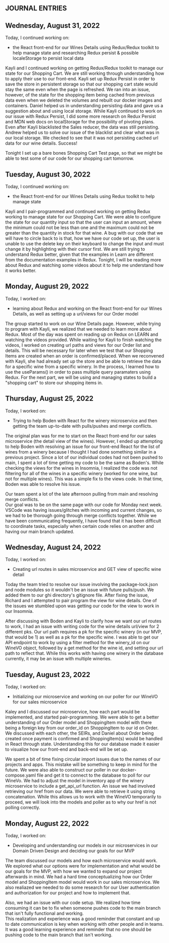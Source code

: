 <!-- In the journals, every day that you work on the project, you must make an entry in your journal after you've finished that day. At a minimum, you will need to include the following information:

The date of the entry
A list of features/issues that you worked on and who you worked with, if applicable
A reflection on any design conversations that you had
At least one ah-ha! moment that you had during your coding, however small
Keep your journal in reverse chronological order. Always put new entries at the top. -->

## JOURNAL ENTRIES


## Wednesday, August 31, 2022
Today, I continued working on:

* the React front-end for our Wines Details using Redux/Redux toolkit to help manage 
state and researching Redux persist & possible localeStorage to persist local data

Kayli and I continued working on getting Redux/Redux toolkit to manage our state for our 
Shopping Cart.  We are still working through understanding how to apply their use to our 
front-end.  Kayli set up Redux Persist in order to save the store in persistent storage
so that our shopping cart state would stay the same even when the page is refreshed.  We
ran into an issue, however, of the state for the shopping item being cached from previous
data even when we deleted the volumes and rebuilt our docker images and containers. Daniel 
helped us in understanding persisting data and gave us a suggestion about and using local
storage.  While Kayli continued to work on our issue with Redux Persist, I did some more
research on Redux Persist and MDN web docs on localStorage for the possibility of pivoting 
plans.  Even after Kayli blacklisted the Sales reducer, the data was still persisting. Andrew 
helped us to solve our issue of the blacklist and clear what was in our local storage. We 
checked to see that it was not persisting cached url data for our wine details. Success!

Tonight I set up a bare bones Shopping Cart Test page, so that we might be able to test
some of our code for our shopping cart tomorrow.  


## Tuesday, August 30, 2022
Today, I continued working on:

* the React front-end for our Wines Details using Redux toolkit to help manage state

Kayli and I pair-programmed and continued working on getting Redux working to manage 
state for our Shopping Cart.  We were able to configure the state for our quantity input 
so that the user can input an amount, where the minimum could not be less than one and 
the maximum could not be greater than the quantity in stock for that wine.  A bug with 
our code that we will have to circle back to is that, how we have our code set up, the 
user is unable to use the delete key on their keyboard to change the input and must change 
it by highlighting with their cursor first.  We are still trying to understand Redux
better, given that the examples in Learn are different from the documentation examples 
in Redux.  Tonight, I will be reading more about Redux and watching some videos about it
to help me understand how it works better.   


## Monday, August 29, 2022
Today, I worked on:

* learning about Redux and working on the React front-end for our Wines Details, 
as well as setting up a url/views for our Order model

The group started to work on our Wine Details page.  However, while trying to program 
with Kayli, we realized that we needed to learn more about Redux.  Most of the day was 
spent on reading up on Redux on LEARN and watching the videos provided.  While waiting 
for Kayli to finish watching the videos, I worked on creating url paths and views for 
our Order list and details.  This will be necessary for later when we test that our 
Shopping Items are created when an order is confirmed/placed. When we reconvened with 
Kayli, she had already set up the store and be able to retrieve the data for a specific 
wine from a specific winery.  In the process, I learned how to use the useParams() in 
order to pass multiple query paramaters using Redux.  For the next part, we will be using 
and managing states to build a "shopping cart" to store our shopping items in.  


## Thursday, August 25, 2022
Today, I worked on:

* Trying to help Boden with React for the winery microservice and then getting the 
team up-to-date with pulls/pushes and merge conflicts.

The original plan was for me to start on the React front-end for our sales microservice 
(the detail view of the wines). However, I ended up attempting to help Boden with 
resolving an issue for our front-end React for the list of wines from a winery because 
I thought I had done something similar in a previous project.  Since a lot of our 
individual codes had not been pushed to main, I spent a lot of time getting my code to 
be the same as Boden's.  While checking the views for the wines in Insomnia, I realized 
the code was not filtering for all of the wines in a specific winery (worked for one 
wine, but not for multiple wines).  This was a simple fix to the views code.  In that 
time, Boden was able to resolve his issue.  

Our team spent a lot of the late afternoon pulling from main and resolving merge conflicts.  
Our goal was to be on the same page with our code for Monday next week.  VSCode was having 
issues/glitches with incoming and current changes, so we had to be thorough going through 
merge conflicts together.  While we have been communicating frequently, I have found that 
it has been difficult to coordinate tasks, especially when certain code relies on another 
and having our main branch updated. 


## Wednesday, August 24, 2022
Today, I worked on:

* Creating url routes in sales microservice and GET view of specific wine detail

Today the team tried to resolve our issue involving the package-lock.json and
node modules so it wouldn't be an issue with future pulls/push.  We added them 
to our ghi directory's gitignore file. After fixing the issue, Richard and I attempted 
to pair program the view for wine details.  One of the issues we stumbled upon was 
getting our code for the view to work in our Insomnia.

After discussing with Boden and Kayli to clarify how we want our url routes to 
work, I had an issue with writing code for the wine details url/view for 2 different
pks.  Our url path requires a pk for the specific winery (in our MVP, that would be 1)
as well as a pk for the specific wine.  I was able to get our API endpoint to work by
using a filter method for the winery_id on our WineVO object, followed by a get method 
for the wine id, and setting our url path to reflect that.  While this works with 
having one winery in the database currently, it may be an issue with multiple wineries.


## Tuesday, August 23, 2022
Today, I worked on:

* Initializing our microservice and working on our poller for our WineVO
for our sales microservice 

Kaley and I discussed our microservice, how each part would be implemented, and started
pair-programming.  We were able to get a better understanding of our Order model and 
ShoppingItem model with there being a foreign key from our order_id on ShoppingItem to
our id on Order.  We discussed with each other, the SEIRs, and Daniel about Order being
created once payment is confirmed and ShoppingItem(s) would be handled in React through
state.  Understanding this for our database made it easier to visualize how our 
front-end and back-end will be set up.

We spent a bit of time fixing circular import issues due to the names of our projects 
and apps.  This mistake will be something to keep in mind for the future.  We were also
able to construct our poller in our docker-compose.yaml file and get it to connect to
the database to poll for our WineVo.  We had to adjust the model in inventory app of 
the winery microservice to include a get_api_url function.  An issue we had involved 
retrieving our href from our data.  We were able to retrieve it using string 
concatenation.  While this allows us to work with the WineVO temporarily to proceed, 
we will look into the models and poller as to why our href is not polling correctly.



## Monday, August 22, 2022
Today, I worked on:

* Developing and understanding our models in our microservices in our Domain Driven 
Design and deciding our goals for our MVP 

The team discussed our models and how each microservice would work.  We explored what 
our options were for implementation and what would be our goals for the MVP, with how 
we wanted to expand our project afterwards in mind.  We had a hard time conceptualizing 
how our Order model and ShoppingItem model would work in our sales microservice.  We 
also realiazed we needed to do some research for our User authentication and authorization 
for our project and how to implement that.

Also, we had an issue with our code setup.  We realized how time consuming it can be to 
fix when someone pushes code to the main branch that isn't fully functional and working.  
This realization and experience was a good reminder that constant and up to date 
communication is key when working with other people and in teams.  It was a good learning 
experience and reminder that no one should be pushing code to the main branch that isn't 
working.  